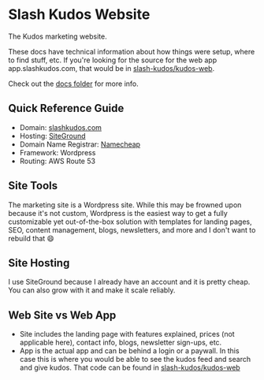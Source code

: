 # Slash Kudos Website

The Kudos marketing website.

These docs have technical information about how things were setup, where to find stuff, etc. If you're looking for the source for the web app app.slashkudos.com, that would be in [slash-kudos/kudos-web].

Check out the [docs folder](/docs) for more info.

## Quick Reference Guide

- Domain: [slashkudos.com](slashkudos.com)
- Hosting: [SiteGround]
- Domain Name Registrar: [Namecheap]
- Framework: Wordpress
- Routing: AWS Route 53

## Site Tools

The marketing site is a Wordpress site. While this may be frowned upon because it's not custom, Wordpress is the easiest way to get a fully customizable yet out-of-the-box solution with templates for landing pages, SEO, content management, blogs, newsletters, and more and I don't want to rebuild that 😄

## Site Hosting

I use SiteGround because I already have an account and it is pretty cheap. You can also grow with it and make it scale reliably.

## Web Site vs Web App

- Site includes the landing page with features explained, prices (not applicable here), contact info, blogs, newsletter sign-ups, etc.
- App is the actual app and can be behind a login or a paywall. In this case this is where you would be able to see the kudos feed and search and give kudos. That code can be found in [slash-kudos/kudos-web]

<!-- Links -->
[slash-kudos/kudos-web]: https://github.com/slash-kudos/kudos-web
[SiteGround]: https://my.siteground.com/websites/list/S3duelpYZ0pJUT09
[Namecheap]: https://www.namecheap.com/
